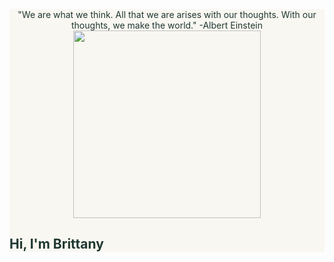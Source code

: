<div style="background-color: #f9f7f1">
  <div align="center" style="color: #203732"> "We are what we think. All that we are arises with our thoughts. With our thoughts, we make the world." -Albert Einstein </div>
  <div id="header" align="center">
    <img src="https://media.giphy.com/media/l3V0megwbBeETMgZa/giphy.gif" width="300"/>
  </div>


  ## <div style="color: #203732">Hi, I'm Brittany</div>
</div>